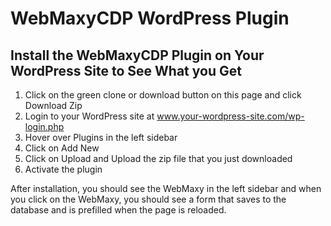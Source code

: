 # WebMaxyCDP WordPress Plugin


## Install the WebMaxyCDP Plugin on Your WordPress Site to See What you Get
1. Click on the green clone or download button on this page and click Download Zip
2. Login to your WordPress site at www.your-wordpress-site.com/wp-login.php
3. Hover over Plugins in the left sidebar
4. Click on Add New
5. Click on Upload and Upload the zip file that you just downloaded
6. Activate the plugin

After installation, you should see the WebMaxy in the left sidebar and when you click on the WebMaxy, you should see a form that saves to the database and is prefilled when the page is reloaded. 


